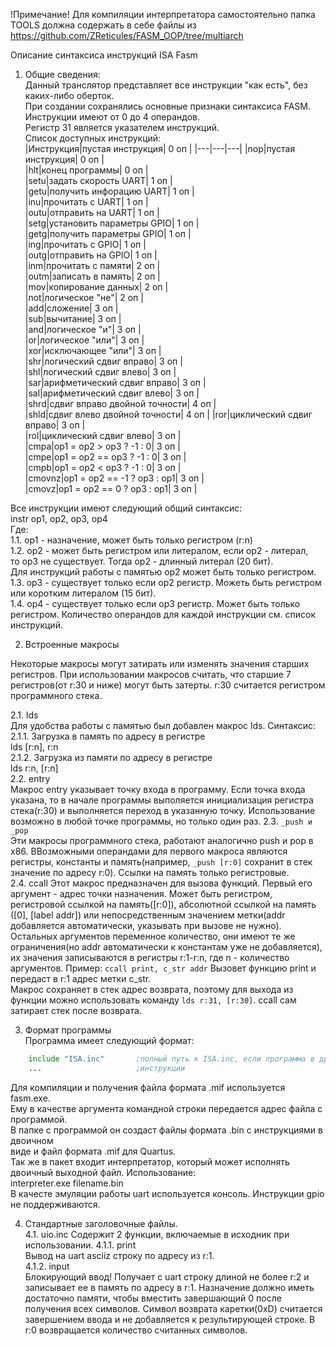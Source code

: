 !Примечание!
Для компиляции интерпретатора самостоятельно папка TOOLS должна содержать в себе файлы из <https://github.com/ZReticules/FASM_OOP/tree/multiarch>

Описание синтаксиса инструкций ISA Fasm  
1. Общие сведения:  
Данный транслятор представляет все инструкции "как есть", без каких-либо оберток.  
При создании сохранялись основные признаки синтаксиса FASM.  
Инструкции имеют от 0 до 4 операндов.  
Регистр 31 является указателем инструкций.  
Список доступных инструкций:  
|Инструкция|пустая инструкция| 0 оп | 
|---|---|---|
|nop|пустая инструкция| 0 оп |  
|hlt|конец программы| 0 оп |  
|setu|задать скорость UART| 1 оп |  
|getu|получить инфорацию UART| 1 оп |  
|inu|прочитать с UART| 1 оп |  
|outu|отправить на UART| 1 оп |  
|setg|установить параметры GPIO| 1 оп |  
|getg|получить параметры GPIO| 1 оп |  
|ing|прочитать с GPIO| 1 оп |  
|outg|отправить на GPIO| 1 оп |  
|inm|прочитать с памяти| 2 оп |  
|outm|записать в память| 2 оп |  
|mov|копирование данных| 2 оп |  
|not|логическое "не"| 2 оп |  
|add|сложение| 3 оп |  
|sub|вычитание| 3 оп |  
|and|логическое "и"| 3 оп |  
|or|логическое "или"| 3 оп |  
|xor|исключающее "или"| 3 оп |  
|shr|логический сдвиг вправо| 3 оп |  
|shl|логический сдвиг влево| 3 оп |  
|sar|арифметический сдвиг вправо| 3 оп |  
|sal|арифметический сдвиг влево| 3 оп |  
|shrd|сдвиг вправо двойной точности| 4 оп |  
|shld|сдвиг влево двойной точности| 4 оп | 
|ror|циклический сдвиг вправо| 3 оп |  
|rol|циклический сдвиг влево| 3 оп |  
|cmpa|op1 = op2 > op3 ? -1 : 0| 3 оп |  
|cmpe|op1 = op2 == op3 ? -1 : 0| 3 оп |  
|cmpb|op1 = op2 < op3 ? -1 : 0| 3 оп |  
|cmovnz|op1 = op2 == -1 ? op3 : op1| 3 оп |  
|cmovz|op1 = op2 == 0 ? op3 : op1| 3 оп | 
  
Все инструкции имеют следующий общий синтаксис:  
instr op1, op2, op3, op4  
Где:  
1.1. op1 - назначение, может быть только регистром (r:n)  
1.2. op2 - может быть регистром или литералом, если op2 - литерал,  
	то op3 не существует. Тогда op2 - длинный литерал (20 бит).  
	Для инструкций работы с памятью op2 может быть только регистром.
1.3. op3 - существует только если op2 регистр. Можеть быть регистром  
	или коротким литералом (15 бит).   
1.4. op4 - существует только если op3 регистр. Может быть только регистром.
Количество операндов для каждой инструкции см. список инструкций.  
  
2. Встроенные макросы
  
Некоторые макросы могут затирать или изменять значения старших регистров. При использовании макросов считать, что старшие 7 регистров(от r:30 и ниже) могут быть затерты. r:30 считается регистром программного стека.  
  
2.1. lds  
Для удобства работы с памятью был добавлен макрос lds. Синтаксис:  
2.1.1. Загрузка в память по адресу в регистре  
	lds [r:n], r:n  
2.1.2. Загрузка из памяти по адресу в регистре  
	lds r:n, [r:n]  
2.2. entry  
Макрос entry указывает точку входа в программу. Если точка входа указана, то в начале программы выполяется инициализация регистра стека(r:30) и выполняется переход в указанную точку. Использование возможно в любой точке программы, но только один раз.
2.3. `_push и _pop`  
Эти макросы программного стека, работают аналогично push и pop в x86. ВВозможными операндами для первого макроса являются регистры, константы и память(например, `_push [r:0]` сохранит в стек значение по адресу r:0). Ссылки на память только регистровые.  
2.4. ccall
Этот макрос предназначен для вызова функций. Первый его аргумент - адрес точки назначения. Может быть регистром, регистровой ссылкой на память([r:0]), абсолютной ссылкой на память ([0], [label addr]) или непосредственным значением метки(addr добавляется автоматически, указывать при вызове не нужно). Остальныx аргументов переменное количество, они имеют те же ограничения(но addr автоматически к константам уже не добавляется), их значения записываются в регистры r:1-r:n, где n - количество аргументов. Пример:
`ccall print, c_str addr`
Вызовет функцию print и передаст в r:1 адрес метки c_str.  
Макрос сохраняет в стек адрес возврата, поэтому для выхода из функции можно использовать команду `lds r:31, [r:30]`. ccall сам затирает стек после возврата.  
  
3. Формат программы  
Программа имеет следующий формат:  
```asm  
	include "ISA.inc"		;полный путь к ISA.inc, если программа в другой папке  
	...						;инструкции  
```	  
Для компиляции и получения файла формата .mif используется fasm.exe.  
Ему в качестве аргумента командной строки передается адрес файла с программой.  
В папке с программой он создаст файлы формата .bin с инструкциями в двоичном  
виде и файл формата .mif для Quartus.  
Так же в пакет входит интерпретатор, который может исполнять двоичный выходной файл. Использование:  
interpreter.exe filename.bin  
В качесте эмуляции работы uart используется консоль. Инструкции gpio не поддерживаются.  
  
4. Стандартные заголовочные файлы.  
4.1. uio.inc
Содержит 2 функции, включаемые в исходник при использовании.
4.1.1. print    
Вывод на uart asciiz строку по адресу из r:1.  
4.1.2. input  
Блокирующий ввод! Получает с uart строку длиной не более r:2 и записывает ее в память по адресу в r:1. Назначение должно иметь достаточно памяти, чтобы вместить завершающий 0 после получения всех символов. Символ возврата каретки(0xD) считается завершением ввода и не добавляется к результирующей строке. В r:0 возвращается количество считанных символов.  